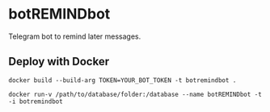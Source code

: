 # botREMINDbot
Telegram bot to remind later messages.
## Deploy with Docker
```
docker build --build-arg TOKEN=YOUR_BOT_TOKEN -t botremindbot . 
```
```
docker run-v /path/to/database/folder:/database --name botREMINDbot -t -i botremindbot
```
